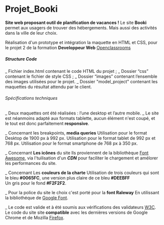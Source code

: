 # Projet_Booki

**Site web proposant outil de planification de vacances !**
Le site **Booki** permet aux usagers de trouver des hébergements.
Mais aussi des activités dans la ville de leur choix.

Réalisation d'un prototype et intégration la maquette en HTML et CSS,
pour le projet 2 de la formation **Developpeur Web** [Openclassrooms](https://openclassrooms.com/fr/)

##### Structure Code
_ Fichier index.html contenant le code HTML du projet ;
_ Dossier “css” contenant le fichier de style CSS ;
_ Dossier “images” contenant l’ensemble des images utilisées pour le projet.
_ Dossier "model_project" contenant les maquettes du résultat attendu par le client.


###### Spécifications techniques

_ Deux maquettes ont été réalisées : l’une desktop et l’autre mobile. 
_ Le site est néanmoins adapté aux formats tablette, aucun élément n'est coupé, et le tout est
donc parfaitement **responsive**.

_ Concernant les breakpoints, **media queries**
Utilisation pour le format Desktop de 1900 px à 992 px. 
Utilisation pour le format tablet de 992 px et 768 px.
Utilisation pour le format smartphone de 768 px à 350 px.

_ Concernant **Les icônes** du site 
Ils proviennent de la bibliothèque [Font Awesome](https://fontawesome.com/icons), via l'tuilisation d'un **_CDN_** pour faciliter le chargement et amélorer les performances du site.

_ Concernant Les **couleurs de la charte** 
Utilisation de trois couleurs qui sont le bleu **#0065FC**, 
une version plus claire de ce bleu **#DEEBFF**  
Un gris pour le fond **#F2F2F2**.

_ Pour la police du site le choix c'est porté pour la **font Raleway** 
En utilissant la bibliothéque de [Google Font](https://fonts.google.com/specimen/Raleway.).


_ Le code est valide et à été soumis aux vérifications des validateurs [W3C](https://www.w3.org/).
Le code du site site **compatible** avec les dernières versions de
Google Chrome et de Mozilla [Firefox](https://www.mozilla.org/).